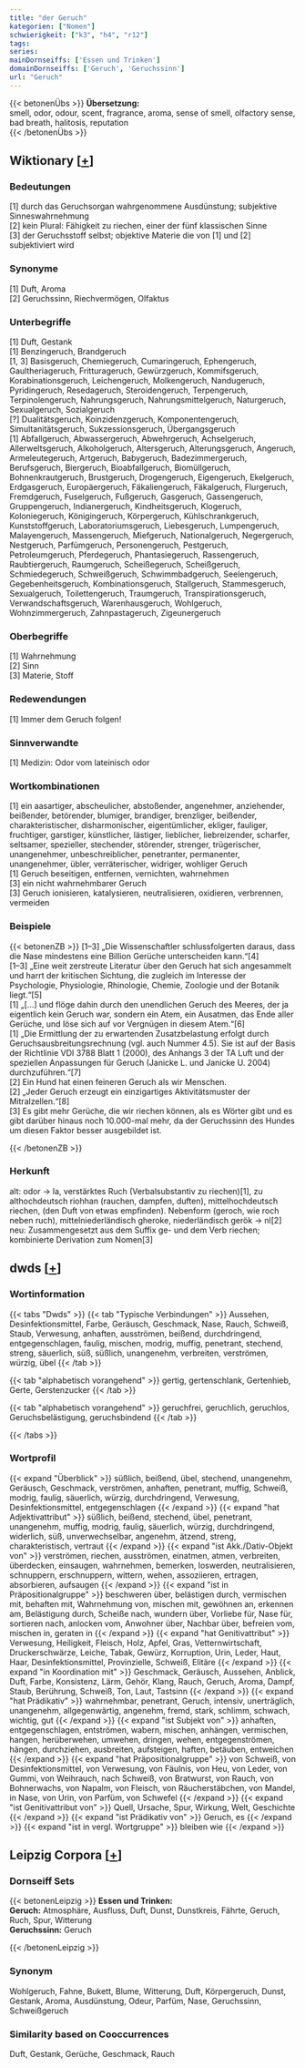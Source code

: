 ```yaml
---
title: "der Geruch"
kategorien: ["Nomen"]
schwierigkeit: ["k3", "h4", "r12"]
tags:
series:
mainDornseiffs: ['Essen und Trinken']
domainDornseiffs: ['Geruch', 'Geruchssinn']
url: "Geruch"
---
```


{{< betonenÜbs >}}
**Übersetzung:**  
smell, odor, odour, scent, fragrance, aroma, sense of smell, olfactory sense, bad breath, halitosis, reputation  
{{< /betonenÜbs >}}

## Wiktionary [[+](https://de.wiktionary.org/wiki/Geruch)]

### Bedeutungen
[1] durch das Geruchsorgan wahrgenommene Ausdünstung; subjektive Sinneswahrnehmung  
[2] kein Plural: Fähigkeit zu riechen, einer der fünf klassischen Sinne  
[3] der Geruchsstoff selbst; objektive Materie die von [1] und [2] subjektiviert wird  

### Synonyme
[1] Duft, Aroma  
[2] Geruchssinn, Riechvermögen, Olfaktus  

### Unterbegriffe
[1] Duft, Gestank  
[1] Benzingeruch, Brandgeruch  
[1, 3] Basisgeruch, Chemiegeruch, Cumaringeruch, Ephengeruch, Gaultheriageruch, Fritturageruch, Gewürzgeruch, Kommifsgeruch, Korabinationsgeruch, Leichengeruch, Molkengeruch, Nandugeruch, Pyridingeruch, Resedageruch, Steroidengeruch, Terpengeruch, Terpinolengeruch, Nahrungsgeruch, Nahrungsmittelgeruch, Naturgeruch, Sexualgeruch, Sozialgeruch  
[?] Dualitätsgeruch, Koinzidenzgeruch, Komponentengeruch, Simultanitätsgeruch, Sukzessionsgeruch, Übergangsgeruch  
[1] Abfallgeruch, Abwassergeruch, Abwehrgeruch, Achselgeruch, Allerweltsgeruch, Alkoholgeruch, Altersgeruch, Alterungsgeruch, Angeruch, Armeleutegeruch, Artgeruch, Babygeruch, Badezimmergeruch, Berufsgeruch, Biergeruch, Bioabfallgeruch, Biomüllgeruch, Bohnenkrautgeruch, Brustgeruch, Drogengeruch, Eigengeruch, Ekelgeruch, Erdgasgeruch, Europäergeruch, Fäkaliengeruch, Fäkalgeruch, Flurgeruch, Fremdgeruch, Fuselgeruch, Fußgeruch, Gasgeruch, Gassengeruch, Gruppengeruch, Indianergeruch, Kindheitsgeruch, Klogeruch, Koloniegeruch, Königingeruch, Körpergeruch, Kühlschrankgeruch, Kunststoffgeruch, Laboratoriumsgeruch, Liebesgeruch, Lumpengeruch, Malayengeruch, Massengeruch, Miefgeruch, Nationalgeruch, Negergeruch, Nestgeruch, Parfümgeruch, Personengeruch, Pestgeruch, Petroleumgeruch, Pferdegeruch, Phantasiegeruch, Rassengeruch, Raubtiergeruch, Raumgeruch, Scheißegeruch, Scheißgeruch, Schmiedegeruch, Schweißgeruch, Schwimmbadgeruch, Seelengeruch, Gegebenheitsgeruch, Kombinationsgeruch, Stallgeruch, Stammesgeruch, Sexualgeruch, Toilettengeruch, Traumgeruch, Transpirationsgeruch, Verwandschaftsgeruch, Warenhausgeruch, Wohlgeruch, Wohnzimmergeruch, Zahnpastageruch, Zigeunergeruch  

### Oberbegriffe
[1] Wahrnehmung  
[2] Sinn  
[3] Materie, Stoff  

### Redewendungen
[1] Immer dem Geruch folgen!  

### Sinnverwandte
[1] Medizin: Odor vom lateinisch odor  

### Wortkombinationen
[1] ein aasartiger, abscheulicher, abstoßender, angenehmer, anziehender, beißender, betörender, blumiger, brandiger, brenzliger, beißender, charakteristischer, disharmonischer, eigentümlicher, ekliger, fauliger, fruchtiger, garstiger, künstlicher, lästiger, lieblicher, liebreizender, scharfer, seltsamer, spezieller, stechender, störender, strenger, trügerischer, unangenehmer, unbeschreiblicher, penetranter, permanenter, unangenehmer, übler, verräterischer, widriger, wohliger Geruch  
[1] Geruch beseitigen, entfernen, vernichten, wahrnehmen  
[3] ein nicht wahrnehmbarer Geruch  
[3] Geruch ionisieren, katalysieren, neutralisieren, oxidieren, verbrennen, vermeiden  

### Beispiele
{{< betonenZB >}}
[1–3] „Die Wissenschaftler schlussfolgerten daraus, dass die Nase mindestens eine Billion Gerüche unterscheiden kann.“[4]  
[1–3] „Eine weit zerstreute Literatur über den Geruch hat sich angesammelt und harrt der kritischen Sichtung, die zugleich im Interesse der Psychologie, Physiologie, Rhinologie, Chemie, Zoologie und der Botanik liegt.“[5]  
[1] „[…] und flöge dahin durch den unendlichen Geruch des Meeres, der ja eigentlich kein Geruch war, sondern ein Atem, ein Ausatmen, das Ende aller Gerüche, und löse sich auf vor Vergnügen in diesem Atem.“[6]  
[1] „Die Ermittlung der zu erwartenden Zusatzbelastung erfolgt durch Geruchsausbreitungsrechnung (vgl. auch Nummer 4.5). Sie ist auf der Basis der Richtlinie VDI 3788 Blatt 1 (2000), des Anhangs 3 der TA Luft und der speziellen Anpassungen für Geruch (Janicke L. und Janicke U. 2004) durchzuführen.“[7]  
[2] Ein Hund hat einen feineren Geruch als wir Menschen.  
[2] „Jeder Geruch erzeugt ein einzigartiges Aktivitätsmuster der Mitralzellen.“[8]  
[3] Es gibt mehr Gerüche, die wir riechen können, als es Wörter gibt und es gibt darüber hinaus noch 10.000-mal mehr, da der Geruchssinn des Hundes um diesen Faktor besser ausgebildet ist.  

{{< /betonenZB >}}
### Herkunft
alt: odor → la, verstärktes Ruch (Verbalsubstantiv zu riechen)[1], zu althochdeutsch riohhan (rauchen, dampfen, duften), mittelhochdeutsch riechen, (den Duft von etwas empfinden). Nebenform (geroch, wie roch neben ruch), mittelniederländisch gheroke, niederländisch gerök → nl[2]  
neu: Zusammengesetzt aus dem Suffix ge- und dem Verb riechen; kombinierte Derivation zum Nomen[3]  



## dwds [[+](https://www.dwds.de/wb/Geruch)]

### Wortinformation
{{< tabs "Dwds" >}}
{{< tab "Typische Verbindungen" >}}
Aussehen, Desinfektionsmittel, Farbe, Geräusch, Geschmack, Nase, Rauch, Schweiß, Staub, Verwesung, anhaften, ausströmen, beißend, durchdringend, entgegenschlagen, faulig, mischen, modrig, muffig, penetrant, stechend, streng, säuerlich, süß, süßlich, unangenehm, verbreiten, verströmen, würzig, übel
{{< /tab >}}

{{< tab "alphabetisch vorangehend" >}}
gertig, gertenschlank, Gertenhieb, Gerte, Gerstenzucker
{{< /tab >}}

{{< tab "alphabetisch vorangehend" >}}
geruchfrei, geruchlich, geruchlos, Geruchsbelästigung, geruchsbindend
{{< /tab >}}

{{< /tabs >}}

### Wortprofil
{{< expand "Überblick" >}} süßlich, beißend, übel, stechend, unangenehm, Geräusch, Geschmack, verströmen, anhaften, penetrant, muffig, Schweiß, modrig, faulig, säuerlich, würzig, durchdringend, Verwesung, Desinfektionsmittel, entgegenschlagen {{< /expand >}}
{{< expand "hat Adjektivattribut" >}} süßlich, beißend, stechend, übel, penetrant, unangenehm, muffig, modrig, faulig, säuerlich, würzig, durchdringend, widerlich, süß, unverwechselbar, angenehm, ätzend, streng, charakteristisch, vertraut {{< /expand >}}
{{< expand "ist Akk./Dativ-Objekt von" >}} verströmen, riechen, ausströmen, einatmen, atmen, verbreiten, überdecken, einsaugen, wahrnehmen, bemerken, loswerden, neutralisieren, schnuppern, erschnuppern, wittern, wehen, assoziieren, ertragen, absorbieren, aufsaugen {{< /expand >}}
{{< expand "ist in Präpositionalgruppe" >}} beschweren über, belästigen durch, vermischen mit, behaften mit, Wahrnehmung von, mischen mit, gewöhnen an, erkennen am, Belästigung durch, Scheiße nach, wundern über, Vorliebe für, Nase für, sortieren nach, anlocken vom, Anwohner über, Nachbar über, befreien vom, mischen in, geraten in {{< /expand >}}
{{< expand "hat Genitivattribut" >}} Verwesung, Heiligkeit, Fleisch, Holz, Apfel, Gras, Vetternwirtschaft, Druckerschwärze, Leiche, Tabak, Gewürz, Korruption, Urin, Leder, Haut, Haar, Desinfektionsmittel, Provinzielle, Schweiß, Elitäre {{< /expand >}}
{{< expand "in Koordination mit" >}} Geschmack, Geräusch, Aussehen, Anblick, Duft, Farbe, Konsistenz, Lärm, Gehör, Klang, Rauch, Geruch, Aroma, Dampf, Staub, Berührung, Schweiß, Ton, Laut, Tastsinn {{< /expand >}}
{{< expand "hat Prädikativ" >}} wahrnehmbar, penetrant, Geruch, intensiv, unerträglich, unangenehm, allgegenwärtig, angenehm, fremd, stark, schlimm, schwach, wichtig, gut {{< /expand >}}
{{< expand "ist Subjekt von" >}} anhaften, entgegenschlagen, entströmen, wabern, mischen, anhängen, vermischen, hangen, herüberwehen, umwehen, dringen, wehen, entgegenströmen, hängen, durchziehen, ausbreiten, aufsteigen, haften, betäuben, entweichen {{< /expand >}}
{{< expand "hat Präpositionalgruppe" >}} von Schweiß, von Desinfektionsmittel, von Verwesung, von Fäulnis, von Heu, von Leder, von Gummi, von Weihrauch, nach Schweiß, von Bratwurst, von Rauch, von Bohnerwachs, von Napalm, von Fleisch, von Räucherstäbchen, von Mandel, in Nase, von Urin, von Parfüm, von Schwefel {{< /expand >}}
{{< expand "ist Genitivattribut von" >}} Quell, Ursache, Spur, Wirkung, Welt, Geschichte {{< /expand >}}
{{< expand "ist Prädikativ von" >}} Geruch, es {{< /expand >}}
{{< expand "ist in vergl. Wortgruppe" >}} bleiben wie {{< /expand >}}

## Leipzig Corpora [[+](https://corpora.uni-leipzig.de/en/res?word=Geruch&corpusId=deu_newscrawl-public_2018)]

### Dornseiff Sets
{{< betonenLeipzig >}}
**Essen und Trinken:**  
**Geruch:** Atmosphäre, Ausfluss, Duft, Dunst, Dunstkreis, Fährte, Geruch, Ruch, Spur, Witterung  
**Geruchssinn:** Geruch  

{{< /betonenLeipzig >}}

### Synonym
Wohlgeruch, Fahne, Bukett, Blume, Witterung, Duft, Körpergeruch, Dunst, Gestank, Aroma, Ausdünstung, Odeur, Parfüm, Nase, Geruchssinn, Schweißgeruch


### Similarity based on Cooccurrences
Duft, Gestank, Gerüche, Geschmack, Rauch

